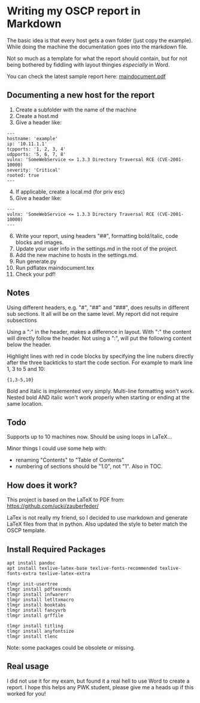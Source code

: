 # Writing my OSCP report in Markdown

The basic idea is that every host gets a own folder (just copy the example).
While doing the machine the documentation goes into the markdown file.

Not so much as a template for what the report should contain, but for not
being bothered by fiddling with layout thingies _especially_ in Word.

You can check the latest sample report here: [maindocument.pdf](maindocument.pdf)

## Documenting a new host for the report

1. Create a subfolder with the name of the machine
2. Create a host.md
3. Give a header like:
```
---
hostname: 'example'
ip: '10.11.1.1'
tcpports: '1, 2, 3, 4'
udpports: '5, 6, 7, 8'
vulnx: 'SomeWebService <= 1.3.3 Directory Traversal RCE (CVE-2001-10000)
severity: 'Critical'
rooted: true
---
```
4. If applicable, create a local.md (for priv esc)
5. Give a header like:
```
---
vulnx: 'SomeWebService <= 1.3.3 Directory Traversal RCE (CVE-2001-10000)
---
```
6. Write your report, using headers "##", formatting bold/italic, code blocks and images. 
7. Update your user info in the settings.md in the root of the project.
8. Add the new machine to hosts in the settings.md.
9. Run generate.py
10. Run pdflatex maindocument.tex
11. Check your pdf!

## Notes
Using different headers, e.g. "#", "##" and "###", does results in 
different sub sections. It all will be on the same level. My report
did not require subsections

Using a ":" in the header, makes a difference in layout. With ":" the
content will directly follow the header. Not using a ":", will put the
following content below the header.

Highlight lines with red in code blocks by specifying the line nubers
directly after the three backticks to start the code section. For example
to mark line 1, 3 to 5 and 10:
```
{1,3-5,10}
```

Bold and italic is implemented very simply. Multi-line formatting won't work.
Nested bold AND italic won't work properly when starting or ending at the same
location.

## Todo
Supports up to 10 machines now. Should be using loops in LaTeX...

Minor things I could use some help with: 
* renaming "Contents" to "Table of Contents"
* numbering of sections should be "1.0", not "1". Also in TOC.

## How does it work?
This project is based on the LaTeX to PDF from: https://github.com/ucki/zauberfeder/

LaTex is not really my friend, so I decided to use markdown and generate LaTeX files
from that in python. Also updated the style to beter match the OSCP template.

## Install Required Packages
```
apt install pandoc
apt install texlive-latex-base texlive-fonts-recommended texlive-fonts-extra texlive-latex-extra

tlmgr init-usertree
tlmgr install pdftexcmds
tlmgr install infwarerr
tlmgr install letltxmacro
tlmgr install booktabs
tlmgr install fancyvrb
tlmgr install grffile

tlmgr install titling
tlmgr install anyfontsize
tlmgr install tlenc
```
Note: some packages could be obsolete or missing.

## Real usage
I did not use it for my exam, but found it a real hell to use Word to create a 
report. I hope this helps any PWK student, please give me a heads up if this
worked for you!

